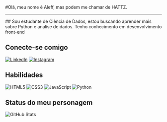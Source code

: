 #Olá, meu nome é Aleff, mas podem me chamar de HATTZ.
<hr>
## Sou estudante de Ciência de Dados, estou buscando aprender mais sobre Python e analise de dados. Tenho conhecimento em desenvolvimento front-end

## Conecte-se comigo
[![LinkedIn](https://img.shields.io/badge/LinkedIn-000?style=for-the-badge&logo=linkedin&logoColor=0E76A8)](https://www.linkedin.com/in/aleff-santos/)
[![Instagram](https://img.shields.io/badge/Instagram-000?style=for-the-badge&logo=instagram)](https://www.instagram.com/aleff_saantos/)

## Habilidades

![HTML5](https://img.shields.io/badge/HTML5-000?style=for-the-badge&logo=html5)
![CSS3](https://img.shields.io/badge/CSS3-000?style=for-the-badge&logo=css3&logoColor=264CE4)
![JavaScript](https://img.shields.io/badge/JavaScript-000?style=for-the-badge&logo=javascript)
![Python](https://img.shields.io/badge/Python-000?style=for-the-badge&logo=python)

## Status do meu personagem

![GitHub Stats](https://github-readme-stats.vercel.app/api?username=hattz10&theme=transparent&bg_color=000&border_color=0034f5&show_icons=true&icon_color=0034f5&title_color=0034f5&text_color=FFF)

